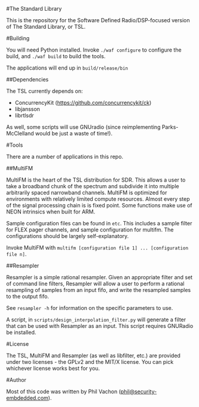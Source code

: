 #The Standard Library

This is the repository for the Software Defined Radio/DSP-focused version of
The Standard Library, or TSL.

#Building

You will need Python installed. Invoke `./waf configure` to configure the build,
and `./waf build` to build the tools.

The applications will end up in `build/release/bin`

##Dependencies

The TSL currently depends on:
 * ConcurrencyKit (https://github.com/concurrencykit/ck)
 * libjansson
 * librtlsdr

As well, some scripts will use GNUradio (since reimplementing Parks-McClelland
would be just a waste of time!).

#Tools

There are a number of applications in this repo.

##MultiFM

MultiFM is the heart of the TSL distribution for SDR. This allows a user to take
a broadband chunk of the spectrum and subdivide it into multiple arbitrarily
spaced narrowband channels. MultiFM is optimized for environments with relatively
limited compute resources. Almost every step of the signal processing chain is
is fixed point. Some functions make use of NEON intrinsics when built for ARM.

Sample configuration files can be found in `etc`. This includes a sample filter
for FLEX pager channels, and sample configuration for multifm. The configurations
should be largely self-explanatory.

Invoke MultiFM with `multifm [configuration file 1] ... [configuration file n]`.

##Resampler

Resampler is a simple rational resampler. Given an appropriate filter and set of
command line filters, Resampler will allow a user to perform a rational resampling
of samples from an input fifo, and write the resampled samples to the output fifo.

See `resampler -h` for information on the specific parameters to use.

A script, in `scripts/design_interpolation_filter.py` will generate a filter that
can be used with Resampler as an input. This script requires GNURadio be installed.

#License

The TSL, MultiFM and Resampler (as well as libfilter, etc.) are provided under
two licenses - the GPLv2 and the MIT/X license. You can pick whichever license
works best for you.

#Author

Most of this code was written by Phil Vachon (phil@security-embdedded.com).
